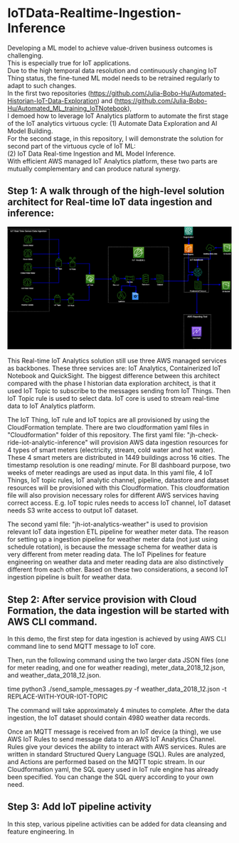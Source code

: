 # IoTData-Realtime-Ingestion-Inference  
Developing a ML model to achieve value-driven business outcomes is challenging.  
This is especially true for IoT applications.  
Due to the high temporal data resolution and continuously changing IoT Thing status, the fine-tuned ML model needs to be retrained regularly to adapt to such changes.  
In the first two repositories (https://github.com/Julia-Bobo-Hu/Automated-Historian-IoT-Data-Exploration) and (https://github.com/Julia-Bobo-Hu/Automated_ML_training_IoTNotebook),  
I demoed how to leverage IoT Analytics platform to automate the first stage of the IoT analytics virtuous cycle:  (1) Automate Data Exploration and AI Model Building.  
For the second stage, in this repository, I will demonstrate the solution for second part of the virtuous cycle of IoT ML:  
(2) IoT Data Real-time Ingestion and ML Model Inference.  
With efficient AWS managed IoT Analytics platform, these two parts are mutually complementary and can produce natural synergy.  

## Step 1: A walk through of the high-level solution architect for Real-time IoT data ingestion and inference:

![alt text](https://github.com/Julia-Bobo-Hu/IoTAnalytics-Realtime-Ingestion-Inference/blob/master/images/highlevel_architect.png?raw=true)

This Real-time IoT Analytics solution still use three AWS managed services as backbones. These three services are: IoT Analytics, Containerized IoT Notebook and QuickSight.
The biggest difference between this architect compared with the phase I historian data exploration architect, is that it used IoT Topic to subscribe to the messages sending from IoT Things.
Then IoT Topic rule is used to select data. IoT core is used to stream real-time data to IoT Analytics platform.

The IoT Thing, IoT rule and IoT topics are all provisioned by using the CloudFormation template. There are two cloudformation yaml files in "Cloudformation" folder of this repository.
The first yaml file: "jh-check-ride-iot-analytic-inference" will provision AWS data ingestion resources for 4 types of smart meters (electricity, stream, cold water and hot water).
These 4 smart meters are distributed in 1449 buildings across 16 cities. The timestamp resolution is one reading/ minute. For BI dashboard purpose, two weeks of meter readings are used as input data.
In this yaml file, 4 IoT Things, IoT topic rules, IoT analytic channel, pipeline, datastore and dataset resources will be provisioned with this Cloudformation.
This cloudformation file will also provision necessary roles for different AWS services having correct access. E.g. IoT topic rules needs to access IoT channel, IoT dataset needs S3 write access to output IoT dataset. 

The second yaml file: "jh-iot-analytics-weather" is used to provision relevant IoT data ingestion ETL pipeline for weather meter data. 
The reason for setting up a ingestion pipeline for weather meter data (not just using schedule rotation), is because the message schema for weather data is very different from meter reading data. 
The IoT Pipelines for feature engineering on weather data and meter reading data are also distinctively different from each other. Based on these two considerations, a second IoT ingestion pipeline is built for weather data.

## Step 2: After service provision with Cloud Formation, the data ingestion will be started with AWS CLI command.

In this demo, the first step for data ingestion is achieved by using AWS CLI command line to send MQTT message to IoT core.

Then, run the following command using the two larger data JSON files (one for meter reading, and one for weather reading), meter_data_2018_12.json, and weather_data_2018_12.json. 

time python3 ./send_sample_messages.py -f weather_data_2018_12.json -t REPLACE-WITH-YOUR-IOT-TOPIC

The command will take approximately 4 minutes to complete. 
After the data ingestion, the IoT dataset should contain 4980 weather data records. 

Once an MQTT message is received from an IoT device (a thing), we use AWS IoT Rules to send message data to an AWS IoT Analytics Channel. 
Rules give your devices the ability to interact with AWS services. Rules are written in standard Structured Query Language (SQL). 
Rules are analyzed, and Actions are performed based on the MQTT topic stream. In our Cloudformation yaml, the SQL query used in IoT rule engine has already been specified. 
You can change the SQL query according to your own need.

## Step 3: Add IoT pipeline activity
In this step, various pipeline activities can be added for data cleansing and feature engineering. In





  
